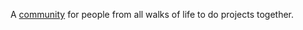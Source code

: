 A [community](https://makers-community.netlify.app/) for people from all walks of life to do projects together. 